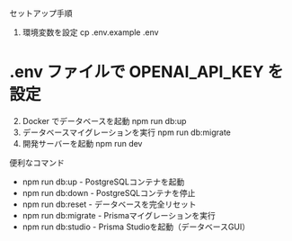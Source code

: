   セットアップ手順

  1. 環境変数を設定
  cp .env.example .env
  # .env ファイルで OPENAI_API_KEY を設定
  2. Docker でデータベースを起動
  npm run db:up
  3. データベースマイグレーションを実行
  npm run db:migrate
  4. 開発サーバーを起動
  npm run dev

  便利なコマンド

  - npm run db:up - PostgreSQLコンテナを起動
  - npm run db:down - PostgreSQLコンテナを停止
  - npm run db:reset - データベースを完全リセット
  - npm run db:migrate - Prismaマイグレーションを実行
  - npm run db:studio - Prisma Studioを起動（データベースGUI）